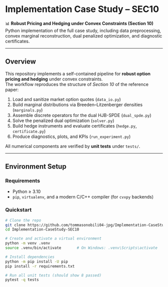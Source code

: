 # Implementation Case Study – SEC10

📊 **Robust Pricing and Hedging under Convex Constraints (Section 10)**  
Python implementation of the full case study, including data preprocessing, convex marginal reconstruction, dual penalized optimization, and diagnostic certificates.

---

## Overview

This repository implements a self-contained pipeline for **robust option pricing and hedging** under convex constraints.  
The workflow reproduces the structure of *Section 10* of the reference paper:

1. Load and sanitize market option quotes (`data_io.py`)
2. Build marginal distributions via Breeden–Litzenberger densities (`marginals.py`)
3. Assemble discrete operators for the dual HJB-SPDE (`dual_spde.py`)
4. Solve the penalized dual optimization (`solver.py`)
5. Build hedge instruments and evaluate certificates (`hedge.py`, `certificate.py`)
6. Produce diagnostics, plots, and KPIs (`run_experiment.py`)

All numerical components are verified by **unit tests** under `tests/`.

---

## Environment Setup

### Requirements
- Python ≥ 3.10
- `pip`, `virtualenv`, and a modern C/C++ compiler (for `cvxpy` backends)

### Quickstart

```bash
# Clone the repo
git clone https://github.com/tommasonobili04-jpg/Implementation-CaseStudy-SEC10.git
cd Implementation-CaseStudy-SEC10

# Create and activate a virtual environment
python -m venv .venv
source .venv/bin/activate       # On Windows: .venv\Scripts\activate

# Install dependencies
python -m pip install -U pip
pip install -r requirements.txt

# Run all unit tests (should show 8 passed)
pytest -q tests
